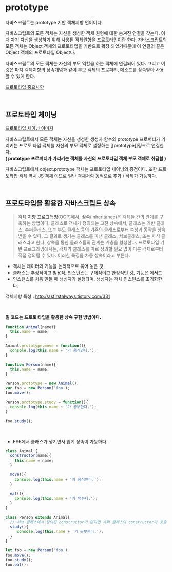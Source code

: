 # prototype

자바스크립트는 prototype 기반 객체지향 언어이다.

자바스크립트의 모든 객체는 자신을 생성한 객체 원형에 대한 숨겨진 연결을 갖는다. 이때 자기 자신을 생성하기 위해 사용된 객체원형을 프로토타입이란 한다. 자바스크립트의 모든 객체는 Object 객체의 프로토타입을 기반으로 확장 되었기때문에 이 연결의 끝은 Object 객체의 프로토타입 Object다.

자바스크립트의 모든 객체는 자신의 부모 역할을 하는 객체에 연결되어 있다. 그리고 이것은 마치 객체지향의 상속개념과 같이 부모 객체의 프로퍼티, 메소드를 상속받아 사용할 수 있게 한다.

[프로토타입 중요사항](http://insanehong.kr/post/javascript-prototype/)

<br/>

## 프로토타입 체이닝

[프로토타입 체이닝 이미지](https://www.google.co.kr/search?q=%ED%94%84%EB%A1%9C%ED%86%A0%ED%83%80%EC%9E%85+%EC%B2%B4%EC%9D%B4%EB%8B%9D&newwindow=1&source=lnms&tbm=isch&sa=X&ved=0ahUKEwju18O7-MzaAhXDULwKHa51BCEQ_AUICigB&biw=1440&bih=803#imgrc=hMqnLUY-pCzA9M:)

자바스크립트에서 모든 객체는 자신을 생성한 생성자 함수의 prototype 프로퍼티가 가리키는 프로토 타입 객체를 자신의 부모 객체로 설정하는 [[prototype]]링크로 연결한다.   
**( prototype 프로퍼티가 가리키는 객체를 자신의 프로토타입 객체 부모 객체로 취급함 )**

자바스크립트에서 object.prototype 객체는 프로토타입 체이닝의 종점이다. 또한 프로토타입 객체 역시 JS 객체 이므로 일반 객체처럼 동적으로 추가 / 삭제가 가능하다.

<br/>

## 프로토타입을 활용한 자바스크립트 상속

> [객체 지향 프로그래밍](https://ko.wikipedia.org/wiki/%EA%B0%9D%EC%B2%B4_%EC%A7%80%ED%96%A5_%ED%94%84%EB%A1%9C%EA%B7%B8%EB%9E%98%EB%B0%8D)(OOP)에서, **상속**(inheritance)은 객체들 간의 관계를 구축하는 방법이다. 클래스로 객체가 정의되는 고전 상속에서, 클래스는 기반 클래스, 수퍼클래스, 또는 부모 클래스 등의 기존의 클래스로부터 속성과 동작을 상속받을 수 있다. 그 결과로 생기는 클래스를 파생 클래스, 서브클래스, 또는 자식 클래스라고 한다. 상속을 통한 클래스들의 관계는 계층을 형성한다. 프로토타입 기반 프로그래밍에서는, 객체가 클래스를 따로 정의할 필요 없이 다른 객체로부터 직접 정의될 수 있다. 이러한 특징을 차등 상속이라고 부른다.

- 객체는 데이터와 기능을 논리적으로 묶어 놓은 것
- 클래스는 추상적이고 범용적, 인스턴스는 구체적이고 한정적인 것, 기능은 메서드
- 인스턴스를 처음 만들 때 생성자가 실행돠며, 생성자는 객체 인스턴스를 초기화한다.

객체지향 특성 : http://asfirstalways.tistory.com/331

<br/>

**밑 코드는 프로토 타입을 활용한 상속 구현 방법이다.**

```javascript
function Animal(name){
  this.name = name;
}

Animal.prototype.move = function(){
  console.log(this.name + '가 움직인다.');
}

function Person(name){
  this.name = name;
}

Person.prototype = new Animal();
var foo = new Person('foo');
foo.move();

Person.prototype.study = function(){
  console.log(this.name + '가 공부한다.');
}

foo.study();
```

<br/>

- ES6에서 클래스가 생기면서 쉽게 상속이 가능하다.

```javascript
class Animal {
  constructor(name){
    this.name = name;
  }

  move(){
    console.log(this.name + '가 움직인다.');
  }
  
  eat(){
    console.log(this.name + '가 먹는다.');
  }
}

class Person extends Animal{  
  // 서브 클래스에서 정의된 constructor가 없다면 슈퍼 클래스의 constructor가 호출된다.
  study(){
     console.log(this.name + '가 공부한다.');
  }
}

let foo = new Person('foo')
foo.move();
foo.study();
foo.eat();
```